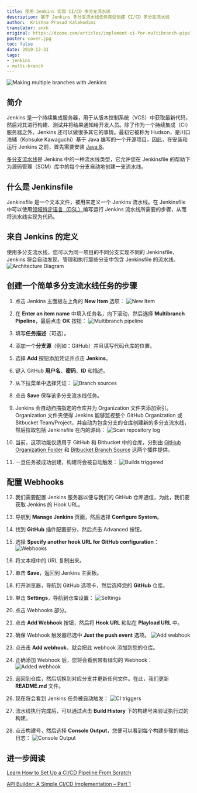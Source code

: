```yaml
---
title: 使用 Jenkins 实现 CI/CD 多分支流水线
description: 基于 Jenkins 多分支流水线任务类型创建 CI/CD 多分支流水线
author:  Krishna Prasad Kalakodimi
translator: anxk
original: https://dzone.com/articles/implement-ci-for-multibranch-pipeline-in-jenkins
poster: cover.jpg
toc: false
date: 2019-12-31
tags:
- jenkins
- multi-branch
---
```


![Making multiple branches with Jenkins](cover.jpg)

## 简介

Jenkins 是一个持续集成服务器，用于从版本控制系统（VCS）中获取最新代码，然后对其进行构建、测试并将结果通知给开发人员。除了作为一个持续集成（CI）服务器之外，Jenkins 还可以做很多其它的事情。最初它被称为 Hudson，是川口浩辅（Kohsuke Kawaguchi）基于 Java 编写的一个开源项目，因此，在安装和运行 Jenkins 之前，首先需要安装 [Java 8](https://dzone.com/articles/how-to-install-jdk-8-on-linux-operating-system-vid)。

[多分支流水线](https://dzone.com/refcardz/declarative-pipeline-with-jenkins)是 Jenkins 中的一种流水线类型，它允许您在 Jenkinsfile 的帮助下为源码管理（SCM）库中的每个分支自动地创建一支流水线。

## 什么是 Jenkinsfile

Jenkinsfile 是一个文本文件，被用来定义一个 Jenkins 流水线。在 Jenkinsfile 中可以使用[领域特定语言（DSL）](https://dzone.com/articles/kotlin-dsl-from-theory-to-practice)编写运行 Jenkins 流水线所需要的步骤，从而将流水线实现为代码。

## 来自 Jenkins 的定义

使用多分支流水线，您可以为同一项目的不同分支实现不同的 Jenkinsfile，Jenkins 将会自动发现、管理和执行那些分支中包含 Jenkinsfile 的流水线。
![Architecture Diagram](multibranch-pipeline.png)

## 创建一个简单多分支流水线任务的步骤

1. 点击 Jenkins 主面板左上角的 **New Item** 选项：
![New Item](new-item.png)

2. 在 **Enter an item name** 中填入任务名，向下滚动，然后选择 **Multibranch Pipeline**，最后点击 **OK** 按钮：
![Multibranch pipeline](select-multibranch.png)

3. 填写**任务描述**（可选）。

4. 添加一个**分支源**（例如：GitHub）并且填写代码仓库的位置。

5. 选择 **Add** 按钮添加凭证并点击 **Jenkins**。

6. 键入 GitHub **用户名**、**密码**、**ID** 和描述。

7. 从下拉菜单中选择凭证：
![Branch sources](select-repo.png)

8. 点击 **Save** 保存该多分支流水线任务。

9. Jenkins 会自动扫描指定的仓库并为 Organization 文件夹添加索引。Organization 文件夹使得 Jenkins 能够监视整个 GitHub Organization 或 Bitbucket Team/Project，并自动为包含分支的仓库创建新的多分支流水线，然后拉取包括 Jenkinsfile 在内的源码：
![Scan repository log](scanning.png)

10. 当前，这项功能仅适用于 GitHub 和 Bitbucket 中的仓库，分别由 [GitHub Organization Folder](https://plugins.jenkins.io/github-organization-folder) 和 [Bitbucket Branch Source](https://plugins.jenkins.io/cloudbees-bitbucket-branch-source) 这两个插件提供。

11. 一旦任务被成功创建，构建将会被自动触发：
![Builds triggered](jobs.png)

## 配置 Webhooks

12. 我们需要配置 Jenkins 服务器以便与我们的 GitHub 仓库通信，为此，我们要获取 Jenkins 的 Hook URL。

13. 导航到 **Manage Jenkins** 页面，然后选择 **Configure System**。

14. 找到 **GitHub** 插件配置部分，然后点击 Advanced 按钮。

15. 选择 **Specify another hook URL for GitHub configuration**：
![Webhooks](n-ci-sepcify-hook.png)

16. 将文本框中的 URL 复制出来。

17. 单击 **Save**，返回到 Jenkins 主面板。

18. 打开浏览器，导航到 GitHub 选项卡，然后选择您的 **GitHub** 仓库。

19. 单击 **Settings**，导航到仓库设置：
![Settings](settings.png)

20. 点击 Webhooks 部分。

21. 点击 **Add Webhook** 按钮，然后将 **Hook URL** 粘贴在 **Playload URL** 中。

22. 确保 Webhook 触发器已选中 **Just the push event** 选项。
![Add webhook](add-webhook.png)

23. 点击击 **Add webhook**，就会把此 webhook 添加到您的仓库。

24. 正确添加 Webhook 后，您将会看到带有绿勾的 Webhook：
![Added webhook](green-tick.png)

25. 返回到仓库，然后切换到对应分支并更新任何文件。在此，我们更新 **README.md** 文件。

26. 现在将会看到 Jenkins 任务被自动触发：
![CI triggers](cicd.png)

27. 流水线执行完成后，可以通过点击 **Build History** 下的构建号来验证执行过的构建。

28. 点击构建号，然后选择 **Console Output**，您便可以看到每个构建步骤的输出日志：
![Console Output](console-output.png)

## 进一步阅读

[Learn How to Set Up a CI/CD Pipeline From Scratch](https://dzone.com/articles/learn-how-to-setup-a-cicd-pipeline-from-scratch)

[API Builder: A Simple CI/CD Implementation – Part 1](https://dzone.com/articles/api-builder-a-simple-cicd-implementation-part-1)
